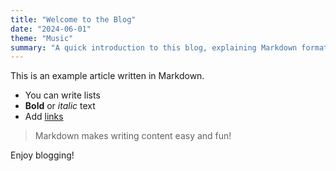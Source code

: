 ```yaml
---
title: "Welcome to the Blog"
date: "2024-06-01"
theme: "Music"
summary: "A quick introduction to this blog, explaining Markdown formatting and basic features. Learn how to create rich content easily using various Markdown syntax elements."
---
```


This is an example article written in Markdown.

- You can write lists
- **Bold** or _italic_ text
- Add [links](https://nextjs.org)

> Markdown makes writing content easy and fun!

Enjoy blogging!
